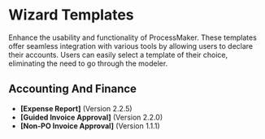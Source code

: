 # Wizard Templates
Enhance the usability and functionality of ProcessMaker. These templates offer seamless integration with various tools by allowing users to declare their accounts. Users can easily select a template of their choice, eliminating the need to go through the modeler.
## Accounting And Finance
- **[Expense Report]** (Version 2.2.5)
- **[Guided Invoice Approval]** (Version 2.2.0)
- **[Non-PO Invoice Approval]** (Version 1.1.1)
